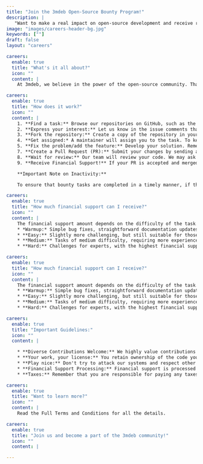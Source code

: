 ```yaml
---
title: "Join the 3mdeb Open-Source Bounty Program!"
description: |
   "Want to make a real impact on open-source development and receive recognition for your work? 3mdeb invites you to participate in our Open-Source Contribution Bounty Program!"
image: "images/careers-header-bg.jpg"
keywords: [""]
draft: false
layout: "careers"

careers:
  enable: true
  title: "What's it all about?"
  icon: ""
  content: |
    At 3mdeb, we believe in the power of the open-source community. That's why we've created a program to provide financial support for your help in improving our projects, such as Dasharo and others. You can contribute to fixing bugs, adding new features, and even enhancing documentation.

careers:
  enable: true
  title: "How does it work?"
  icon: ""
  content: |
    1. **Find a task:** Browse our repositories on GitHub, such as the ones available in the [Dasharo organization](https://github.com/orgs/Dasharo/repositories), and look for issues tagged with "bounty" and a category tag (e.g., "bounty-easy"). The category tag indicates the approximate financial support range you might receive.
    2. **Express your interest:** Let us know in the issue comments that you'd like to work on it.
    3. **Fork the repository:** Create a copy of the repository in your GitHub account.
    4. **Get assigned:* A maintainer will assign you to the task. To keep the task active, please provide regular updates on your progress.
    5. **Fix the problem/add the feature:** Develop your solution. Remember to follow the project's coding guidelines!
    7. **Create a Pull Request (PR):** Submit your changes by sending a PR to the original repository.
    8. **Wait for review:** Our team will review your code. We may ask you to make some adjustments.
    9. **Receive Financial Support!** If your PR is accepted and merged, you may receive financial support in recognition of your valuable contribution!

    **Important Note on Inactivity:**

    To ensure that bounty tasks are completed in a timely manner, if there is no meaningful update or code commit on your assigned task for one (1) month, you may be unassigned from the task. This allows others to take over and prevents tasks from becoming stalled. Please communicate regularly about your progress, even if it's just a small update.

careers:
  enable: true
  title: "How much financial support can I receive?"
  icon: ""
  content: |
    The financial support amount depends on the difficulty of the task. We have tasks for everyone, from beginners to experts!
    * *Warmup:* Simple bug fixes, straightforward documentation updates, adding minor tests (1-50 USD gross)
    * **Easy:** Slightly more challenging, but still suitable for those with basic knowledge (51-100 USD gross)
    * **Medium:** Tasks of medium difficulty, requiring more experience (101-250 USD gross)
    * **Hard:** Challenges for experts, with the highest financial support (251-500+ USD gross)

careers:
  enable: true
  title: "How much financial support can I receive?"
  icon: ""
  content: |
    The financial support amount depends on the difficulty of the task. We have tasks for everyone, from beginners to experts!
    * **Warmup:** Simple bug fixes, straightforward documentation updates, adding minor tests (1-50 USD gross)
    * **Easy:** Slightly more challenging, but still suitable for those with basic knowledge (51-100 USD gross)
    * **Medium:** Tasks of medium difficulty, requiring more experience (101-250 USD gross)
    * **Hard:** Challenges for experts, with the highest financial support (251-500+ USD gross)

careers:
  enable: true
  title: "Important Guidelines:"
  icon: ""
  content: |

    * **Diverse Contributions Welcome:** We highly value contributions across various domains that enhance our open-source projects. While code contributions (e.g., bug fixes, new features, scripts) are central, we also welcome valuable efforts in areas such as validation results, documentation, community management, marketing materials, SEO/web improvements, and event organization. If your contribution helps our projects grow, it might be eligible for financial support.
    * **Your work, your license:** You retain ownership of the code you write, but you agree to license it under an open-source license.
    * **Play nice:** Don't try to attack our systems and respect other users.
    * **Financial Support Processing:** Financial support is processed via our [3mdeb Open-Source Collective page on Open Collective](https://opencollective.com/3mdeb_com). All payments are handled through this platform.
    * **Taxes:** Remember that you are responsible for paying any taxes in your country.

careers:
  enable: true
  title: "Want to learn more?"
  icon: ""
  content: |
    Read the Full Terms and Conditions for all the details.

careers:
  enable: true
  title: "Join us and become a part of the 3mdeb community!"
  icon: ""
  content: |

---
```


